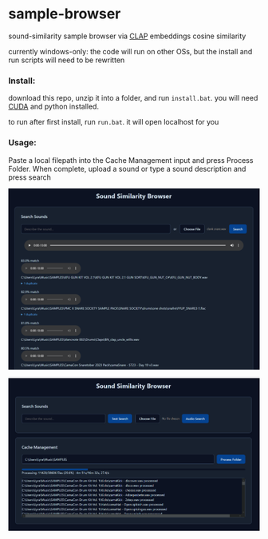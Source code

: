 # sample-browser
sound-similarity sample browser via [CLAP](https://github.com/LAION-AI/CLAP) embeddings cosine similarity

currently windows-only: the code will run on other OSs, but the install and run scripts will need to be rewritten

### Install:

download this repo, unzip it into a folder, and run `install.bat`. you will need [CUDA](https://developer.nvidia.com/cuda-downloads?target_os=Windows&target_arch=x86_64) and python installed.

to run after first install, run `run.bat`. it will open localhost for you

### Usage:

Paste a local filepath into the Cache Management input and press Process Folder. When complete, upload a sound or type a sound description and press search

![screenshot of sample browser showing a list of matching samples](inference.png)

![screenshot of sample browser showing a progress bar caching audio latents](caching.png)
